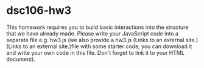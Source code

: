 # dsc106-hw3
This homework requires you to build basic interactions into the structure that we have already made. Please write your JavaScript code into a separate file e.g. hw3.js (we also provide a hw3.js (Links to an external site.)  (Links to an external site.)file with some starter code, you can download it and write your own code in this file. Don't forget to link it to your HTML document).
